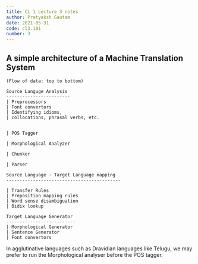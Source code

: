 ```yaml
---
title: CL 1 Lecture 3 notes
author: Pratyaksh Gautam
date: 2021-05-31
code: cl3.101
number: 3
---
```


## A simple architecture of a Machine Translation System

```
(Flow of data: top to bottom)

Source Languge Analysis
------------------------
| Preprocessors
| Font convertors
| Identifying idioms,
| collocations, phrasal verbs, etc.


| POS Tagger

| Morphological Analyzer

| Chunker

| Parser

Source Language - Target Language mapping
-------------------------------------------

| Transfer Rules
| Preposition mapping rules
| Word sense disambiguation
| Bidix lookup

Target Language Generator
--------------------------
| Morphological Generator
| Sentence Generator
| Font convertors
```

In agglutinative languages such as Dravidian languages like Telugu,
we may prefer to run the Morphological analyser before the POS tagger.
